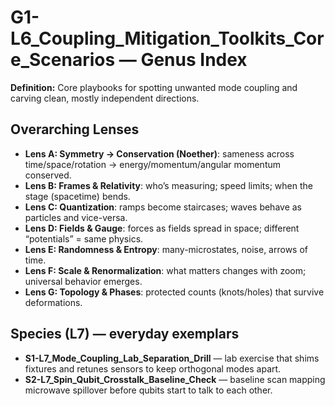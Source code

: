 # G1-L6_Coupling_Mitigation_Toolkits_Core_Scenarios — Genus Index
**Definition:** Core playbooks for spotting unwanted mode coupling and carving clean, mostly independent directions.

## Overarching Lenses

- **Lens A: Symmetry -> Conservation (Noether)**: sameness across time/space/rotation → energy/momentum/angular momentum conserved.
- **Lens B: Frames & Relativity**: who’s measuring; speed limits; when the stage (spacetime) bends.
- **Lens C: Quantization**: ramps become staircases; waves behave as particles and vice-versa.
- **Lens D: Fields & Gauge**: forces as fields spread in space; different “potentials” = same physics.
- **Lens E: Randomness & Entropy**: many-microstates, noise, arrows of time.
- **Lens F: Scale & Renormalization**: what matters changes with zoom; universal behavior emerges.
- **Lens G: Topology & Phases**: protected counts (knots/holes) that survive deformations.

## Species (L7) — everyday exemplars
- **S1-L7_Mode_Coupling_Lab_Separation_Drill** — lab exercise that shims fixtures and retunes sensors to keep orthogonal modes apart.
- **S2-L7_Spin_Qubit_Crosstalk_Baseline_Check** — baseline scan mapping microwave spillover before qubits start to talk to each other.
